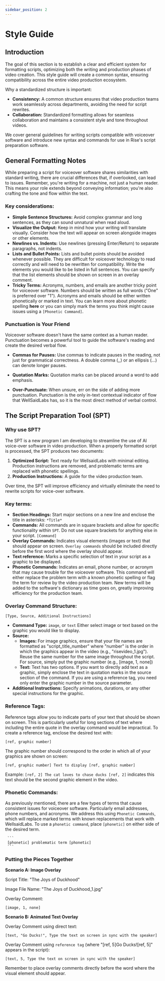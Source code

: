 ```yaml
---
sidebar_position: 2
---
```


# Style Guide


## Introduction


The goal of this section is to establish a clear and efficient system for formatting scripts, optimizing both the writing and production phases of video creation. This style guide will create a common syntax, ensuring compatibility across the entire video production ecosystem.

Why a standardized structure is important:

* **Consistency:** A common structure ensures that video production teams work seamlessly across departments, avoiding the need for script rewrites.
* **Collaboration:** Standardized formatting allows for seamless collaboration and maintains a consistent style and tone throughout videos.

We cover general guidelines for writing scripts compatible with voiceover software and introduce new syntax and commands for use in Rise's script preparation software.

## General Formatting Notes

While preparing a script for voiceover software shares similarities with standard writing, there are crucial differences that, if overlooked, can lead to issues. Remember, you're writing for a machine, not just a human reader. This means your role extends beyond conveying information; you're also crafting the tone and flow within the text.

### Key considerations:

* **Simple Sentence Structures:** Avoid complex grammar and long sentences, as they can sound unnatural when read aloud.
* **Visualize the Output:** Keep in mind how your writing will translate visually. Consider how the text will appear on screen alongside images or other elements.
* **Newlines vs. Indents:** Use newlines (pressing Enter/Return) to separate paragraphs, not indents.
* **Lists and Bullet Points:** Lists and bullet points should be avoided whenever possible. They are difficult for voiceover technology to read correctly and will need to be rewritten for compatibility. Write the elements you would like to be listed in full sentences. You can specify that the list elements should be shown on screen in an overlay comment. 
* **Tricky Terms:** Acronyms, numbers, and emails are another tricky point for voiceover software. Numbers should be written as full words ("One" is preferred over "1"). 
Acronyms and emails should be either written phonetically or marked in text. You can learn more about phonetic spelling **here** or you can simply mark the terms you think might cause issues using a `[Phonetic Command]`.


### Punctuation is Your Friend

Voiceover software doesn't have the same context as a human reader. Punctuation becomes a powerful tool to guide the software's reading and create the desired verbal flow.

* **Commas for Pauses:** Use commas to indicate pauses in the reading, not just for grammatical correctness. A double comma (,,) or an ellipsis (...) can denote longer pauses.

* **Quotation Marks:** Quotation marks can be placed around a word to add emphasis. 

* **Over-Punctuate:** When unsure, err on the side of adding more punctuation. Punctuation is the only in-text contextual indicator of flow that WellSaidLabs has, so it is the most direct method of verbal control.






## The Script Preparation Tool (SPT)

### Why use SPT?

The SPT is a new program I am developing to streamline the use of AI voice-over software in video production. When a properly formatted script is processed, the SPT produces two documents:

1. **Optimized Script:** Text ready for WellsaidLabs with minimal editing. Production instructions are removed, and problematic terms are replaced with phonetic spellings. 
2. **Production Instructions:** A guide for the video production team.

Over time, the SPT will improve efficiency and virtually eliminate the need to rewrite scripts for voice-over software.


### Key terms:

* **Section Headings:** Start major sections on a new line and enclose the title in asterisks: `*Title*`
* **Commands:** All commands are in square brackets and allow for specific functionality within `SPT`. Do not use square brackets for anything else in your script. `[Command]`
* **Overlay Commands:** Indicates visual elements (images or text) that should appear on screen. `Overlay commands` should be included directly before the first word where the overlay should appear.
* **Text reference:** Marks a specific selection of text in your script as a graphic to be displayed.
* **Phonetic Commands:** Indicates an email, phone number, or acronym that may cause trouble for the voiceover software. This command will either replace the problem term with a known phonetic spelling or flag the term for review by the video production team. New terms will be added to the software's dictionary as time goes on, greatly improving efficiency for the production team. 

### Overlay Command Structure:

```
[Type, Source, Additional Instructions]
```

* **Command Type:** `image`, or `text`
Either select image or text based on the graphic you would like to display. 
* **Source:**
     * **Images:** For image graphics, ensure that your file names are formatted as "script_title_number" where "number" is the order in which the graphics appear in the video (e.g., "risevideo_1.jpg"). Reuse the same number for the same image throughout the script. For source, simply put the graphic number (e.g., [image, 1, none])
     * **Text:** Text has two options. If you want to directly add text as a graphic, simply enclose the text in quotation marks in the source section of the command. If you are using a reference tag, you need only enter the graphic number in the source parameter. 
* **Additional Instructions:** Specify animations, durations, or any other special instructions for the graphic.

### Reference Tags:

Reference tags allow you to indicate parts of your text that should be shown on screen. This is particularly useful for long sections of text where including the entire quote in the overlay command would be impractical. To create a reference tag, enclose the desired text with:

`[ref, graphic number]`

The graphic number should correspond to the order in which all of your graphics are shown on screen:

```
[ref, graphic number] Text to display [ref, graphic number]
```
Example: `[ref, 2] The cat loves to chase ducks [ref, 2]` indicates this text should be the second graphic element in the video.

### Phonetic Commands:

As previously mentioned, there are a few types of terms that cause consistent issues for voiceover software. Particularly email addresses, phone numbers, and acronyms. We address this using `Phonetic Commands`, which will replace marked terms with known replacements that work with WellsaidLabs. To use a `phonetic command`, place `[phonetic]` on either side of the desired term.

     ```
     [phonetic] problematic term [phonetic]
     ```


### Putting the Pieces Together

**Scenario A: Image Overlay**

Script Title: "The Joys of Duckhood"

Image File Name: "The Joys of Duckhood_1.jpg"

Overlay Comment:

```
[image, 1, none]
```

**Scenario B: Animated Text Overlay**

Overlay Comment using direct text:

```
[text, "Go Ducks!", Type the text on screen in sync with the speaker]
```

Overlay Comment using `reference tag` (where "[ref, 5]Go Ducks![ref, 5]" appears in the script):

```
[text, 5, Type the text on screen in sync with the speaker]
```

Remember to place overlay comments directly before the word where the visual element should appear.


